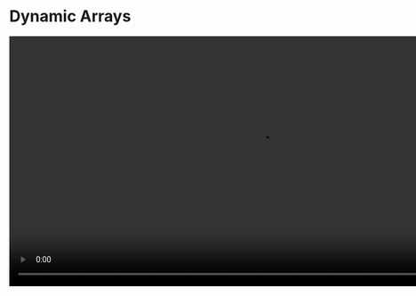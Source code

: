 # Dynamic Arrays

<video src="https://youtu.be/MwwbgqG6bSk?feature=shared" width="900" mini-player="true"/>



## Interfaces &amp; Data Structures

<table>
<tr>
<td>
<procedure style="choices">
<b>Interface</b>
<step>In programming, an interface is a blueprint or contract that defines a set of methods or behaviors that a class must implement.</step>
<step>An interface specifies the method signatures (function declarations) and sometimes constants or properties that a class implementing the interface should provide.</step>
<step>Interfaces enable polymorphism and provide a way to define common behavior that multiple classes can adhere to.</step>
<step>In many programming languages, including Java and C#, interfaces are used to achieve abstraction and enforce a certain level of consistency and structure across related classes.</step>
</procedure>
</td>
<td>
<procedure style="choices">
<b>Data Structures</b>
<step>In programming, a data structure is a way of organizing and storing data to enable efficient manipulation and access.</step>
<step>Data structures define how data is organized, stored, and accessed in computer memory.</step>
<step>Different data structures are designed to handle specific types of data and perform operations such as insertion, deletion, searching, and sorting.</step>
<step>Common examples of data structures include arrays, linked lists, stacks, queues, trees, graphs, and hash tables.
</step>
</procedure>
</td>
</tr>
</table>



## Static Arrays

### Definition

<note>
<procedure style="choices">
<img src="https://media.geeksforgeeks.org/wp-content/cdn-uploads/Array-In-C.png" alt=""/>
<step>An array is a contiguous sequence of elements of the same type</step>
<step>Each element can be accessed using an <code>index</code></step>
</procedure>
</note>

### Declaration

<procedure style="choices">
<img src="https://media.geeksforgeeks.org/wp-content/cdn-uploads/Array-Declaration-In-C.png" alt=""/>

<deflist collapsible="true" default-state="collapsed">
<def title="Array declaration by specifying size">

```c++
// array declaration by specifying size  
int a[3];
```
</def>
<def title="Declare an array of user specified size">

```c++
// can also declare an array of user specified size
// (must be const for many compilers!)  
int s = 3;
int a[s];
```
</def>
<def title="Declare and initialize elements">

```c++
// can declare and initialize elements  
double arr[] = { 10.0, 20.0, 30.0, 40.0 };
// size is implicitly understood by the compiler 
// when initialized at declaration
```
</def>
<def title="Declare and initialize elements">

```c++
// alternative way  
int arr[5] = { 1, 2, 3 };
// size is explicitly manipulated for the compiler
// size = 5, element count = 3, empty elements remaining = 2 
```
</def>
<def title="What is the common theme in these array declarations?">
<warning>All of these declarations must have a size instantiated whether explicitly or implicitly...</warning>
</def>
</deflist>
</procedure>

[Try it...](https://pythontutor.com/iframe-embed.html#code=//%20Example%20C%2B%2B%20code%20for%20OPT%0Aint%20main%28%29%20%7B%0A%20%20float%20var1%3B%0A%20%20float%20var2%3B%0A%20%20int%20static_array%5B10%5D%3B%0A%20%20int%20*static_array_heap%20%3D%20new%20int%20%5B10%5D%3B%0A%20%20//%20...%0A%20%20//%20work%20with%20this%20array%0A%20%20//%20...%0A%20%20delete%20%5B%5D%20static_array_heap%3B%0A%20%20return%200%3B%0A%7D&amp;codeDivHeight=400&amp;codeDivWidth=350&amp;cumulative=false&amp;curInstr=0&amp;heapPrimitives=nevernest&amp;origin=opt-frontend.js&amp;py=cpp_g%2B%2B9.3.0&amp;rawInputLstJSON=%5B%5D&amp;textReferences=false)

## Static v. Dynamic Arrays

<table>
<tr>
    <th></th>
    <th>Static Arrays</th>
    <th>Dynamic Arrays</th>
</tr>
<tr>
    <td>Memory Allocation</td>
    <td>Fixed size at compile time</td>
    <td>Can dynamically resize during runtime</td>
</tr>
<tr>
    <td>Size Modification</td>
    <td>Fixed size, cannot be changed</td>
    <td>Size can be changed dynamically as needed</td>
</tr>
<tr>
    <td>Memory Management</td>
    <td>Less flexible, may lead to memory wastage</td>
    <td>Efficient memory usage, adapts to actual needs</td>
</tr>
<tr>
    <td>Access Time</td>
    <td>Constant time O(1)</td>
    <td>Constant time O(1) for random access, but may involve resizing which is O(n) on average</td>
</tr>
<tr>
    <td>Memory Location</td>
    <td>Contiguous block of memory</td>
    <td>Non-contiguous, allocated in heap</td>
</tr>
<tr>
    <td>Initialization</td>
    <td>Must specify size at the beginning</td>
    <td>Can start with a smaller size and grow as needed</td>
</tr>
<tr>
    <td>Complexity</td>
    <td>Simplicity in implementation</td>
    <td>More complex due to dynamic resizing</td>
</tr>
<tr>
    <td>Compile-Time Errors</td>
    <td>Detectable at compile time</td>
    <td>Runtime errors possible if size is exceeded</td>
</tr>
<tr>
    <td>Usage</td>
    <td>Suitable when size is known in advance</td>
    <td>Suitable when the size is unpredictable or may change dynamically</td>
</tr>
</table>



## Dynamic Arrays

<procedure style="choices">
<b>Dynamically allocated arrays that change their size over time</b>
<step>can <format color="GreenYellow">grow</format> and <format color="GreenYellow">shrink</format> automatically</step>
<step><img src="https://www.technotification.com/wp-content/uploads/2018/08/Screen-Shot-2018-08-03-at-3.21.32-PM-1024x287.png" alt=""/></step>
</procedure>

<table style="none">
<tr>
<td>



```plantuml

@startuml

class DynamicArray {
- data : T*
- size : size_t
- capacity : size_t
..
+ DynmaicArray()
+ DynamicArray(size_t initialSize)
+ DynamicArray(const DynamicArray&amp;other)
+ ~DynamicArray()
+ operator=(const DynamicArray&amp;other)
+ void pushBack(const T&amp;element)
+ void popBack()
+ T&amp;operator[](size_t index) const
+ size_t getSize() const
+ size_t getCapacity() const
+ void resize(size_t newSize)

..

}

@enduml

```

<a href="https://en.cppreference.com/w/cpp/container/vector">CPPReference : std::vector</a>

</td>
<td>

<deflist collapsible="true" default-state="collapsed">
<def title="Key Elements">
    <deflist>
        <def title="data">
            <p>Pointer to the underlying array</p>
        </def>
        <def title="size">
            <p>Current number of elements in the array</p>
        </def>
        <def title="capacity">
            <p>Total capacity of the array</p>
        </def>
    </deflist>
</def>
</deflist>

<deflist collapsible="true" default-state="collapsed">
<def title="Public Methods">
    <deflist>
        <def title="DynamicArray()">
            <p>Default constructor</p>
        </def>
        <def title="DynamicArray(size_t initialSize)">
            <p>Constructor with an initial size</p>
        </def>
        <def title="DynamicArray(const DynamicArray&amp; other)">
            <p>Copy constructor</p>
        </def>  
        <def title="~DynamicArray()">
            <p>Destructor</p>
        </def>
        <def title="operator=(const DynamicArray&amp; other)">
            <p>Assignment operator</p>  
        </def>
        <def title="pushBack(const T&amp; element)">
            <p>Adds an element to the end</p>
        </def>
        <def title="popBack()">
            <p>Removes the last element</p>
        </def> 
        <def title="operator[](size_t index) const">
            <p>Overloaded subscript operator for element access</p>
        </def>
        <def title="getSize() const">
            <p>Returns the current size</p>
        </def>
        <def title="getCapacity() const">
            <p>Returns the current capacity</p>
        </def>
        <def title="resize(size_t newSize)">
            <p>Resizes the array</p>
        </def>
    </deflist>
</def>
</deflist>


<procedure style="choices">
<b>Operations on arrays</b>
<step><code-block lang="tex"> append\ :: \ ??</code-block></step>
<step><code-block lang="tex"> remove\ :: \ ??</code-block></step>
<step><code-block lang="tex"> get\ :: \Theta(1)</code-block></step>
<step><code-block lang="tex"> set\ :: \Theta(1)</code-block></step>
</procedure>

<deflist collapsible="true" default-state="collapsed">
    <def title="What are the time complexities of append and remove?">
        These will vary, based on where the event takes place.
    </def>
</deflist>
</td>
</tr>
</table>

<note>
<b>Background</b>
<p>Consider a dynamic array that needs to be resized when it reaches full capacity. Resizing involves creating a new array, copying elements from the old array to the new one, and deallocating the old array.
</p>
</note>

<deflist collapsible="true" default-state="collapsed">
<def title="Individual Operation Analysis">
<procedure style="choices">
<code-block lang="tex"> \text{Appending an Element : } O(1) </code-block>
<step><code-block lang="tex"> \text{Appending an element to the dynamic array typically takes constant time.} </code-block></step>
</procedure>
<procedure style="choices">
<code-block lang="tex"> \text{Resizing Operation : } O(n) </code-block>
<step>
<code-block lang="tex"> \text{Resizing, however, involves copying all elements from the old array  } </code-block><br/>
<code-block lang="tex"> \text{to the new array, which takes linear time proportional to the number } </code-block><br/>
<code-block lang="tex"> \text{number of elements in the array.} </code-block></step>
</procedure>
</def>
</deflist>

<deflist collapsible="true" default-state="collapsed">
<def title="Amortized Analysis">
<procedure style="choices">
<code-block lang="tex"> \text{Sequence of Operations} </code-block>
<step><code-block lang="tex"> \text{Suppose we perform a sequence of operations, where each operation} </code-block><br/>
<code-block lang="tex"> \text{ includes either appending an element or resizing.} </code-block></step>
</procedure>
<procedure style="choices">
<code-block lang="tex"> \text{Amortized Cost Calculation} </code-block>
<step><code-block lang="tex"> \text{The amortized cost is calculated as the total cost of the sequence } </code-block><br/>
<code-block lang="tex"> \text{divided by the number of operations.} </code-block></step>
</procedure>
<procedure style="choices">
<code-block lang="tex"> \text{Amortized Cost for Append : } Average = O(1) </code-block>
<step><code-block lang="tex"> \text{Most appends are } O(1), \text{ contributing a constant cost.} </code-block></step>
</procedure>
<procedure style="choices">
<code-block lang="tex"> \text{Occasional Resize : } Amortized = O(n) </code-block>
<step><code-block lang="tex"> \text{When a resize occurs, it incurs a cost of } O(n), </code-block><br/>
<code-block lang="tex"> \text{but this cost is spread across all the appends that necessitated the resize.} </code-block></step>
</procedure>
<procedure style="choices">
<code-block lang="tex"> \text{Amortized Analysis Result} </code-block>
<step><code-block lang="tex"> \text{Despite occasional } O(n) \text{ operations, the amortized cost } </code-block><br/>
<code-block lang="tex"> \text{per operation remains because the cost of resizing is } </code-block><br/>
<code-block lang="tex"> \text{distributed across multiple appends.} </code-block></step>
</procedure>
</def>
</deflist>

<deflist collapsible="true" default-state="collapsed">
<def title="Relevance of Amortized Analysis">
<procedure style="choices">
<code-block lang="tex"> \text{Smoothing Out Costs}</code-block>
<step><code-block lang="tex"> \text{Amortized analysis helps in smoothing out the costs of individual} </code-block><br/>
<code-block lang="tex"> \text{operations over a sequence, providing a more balanced view of the} </code-block><br/>
<code-block lang="tex"> \text{algorithm’s performance.} </code-block></step>
</procedure>
<procedure style="choices">
<code-block lang="tex"> \text{Ensuring Predictable Performance} </code-block>
<step><code-block lang="tex"> \text{It ensures that the average cost per operation remains reasonable,} </code-block><br/>
<code-block lang="tex"> \text{even if some operations are more expensive than others.} 
</code-block></step>
</procedure>
<procedure style="choices">
<code-block lang="tex"> \text{Use Cases} </code-block>
<step><code-block lang="tex"> \text{Amortized analysis is commonly applied to data structures like} </code-block><br/>
<code-block lang="tex"> \text{dynamic arrays, hash tables, and certain tree structures where occasional} </code-block><br/>
<code-block lang="tex"> \text{expensive operations are offset by a sequence of less expensive operations.} </code-block></step>
</procedure>
</def>
</deflist>

<tip>
<b>First, Try...</b>

<code-block lang="tex"> \text{Start wth an empty array} </code-block><br/>
<code-block lang="tex"> \text{For every } append </code-block>

- <code-block lang="tex"> \text{increase the size of the array by 1} </code-block>
- <code-block lang="tex"> \text{then write the new element} </code-block>

<code-block lang="tex"> \text{For every } remove\_last </code-block>

- <code-block lang="tex"> \text{remove the last element } </code-block>
- <code-block lang="tex"> \text{then decrease the size of the array by 1} </code-block>
</tip>


## Analyzing Cost

<tabs>
<tab title="Grow by 1">

<procedure>
<code-block lang="tex"> \text{Count array accesses (reads and writes) of adding first } n = 2 \text{ elements}</code-block><br/>
<step><code-block lang="tex"> \text{will ignore the cost of allocating/de-allocating arrays}</code-block><br/></step>
</procedure>

<table>
<tr>
<td>

<table>
<tr>
<th><code-block lang="tex"> n</code-block></th>
<th><code-block lang="tex"> append</code-block></th>
<th><code-block lang="tex"> copy</code-block></th>
</tr>
<tr>
<td></td>
<td></td>
<td></td>
</tr>
<tr>
<td></td>
<td></td>
<td></td>
</tr>
<tr>
<td></td>
<td></td>
<td></td>
</tr>
<tr>
<td></td>
<td></td>
<td></td>
</tr>
<tr>
<td></td>
<td></td>
<td></td>
</tr>
<tr>
<td></td>
<td></td>
<td></td>
</tr>
<tr>
<td></td>
<td></td>
<td></td>
</tr>
</table>

</td>
<td>
<note>
<code-block lang="tex"> \text{Each row indicates the number of reads and writes} </code-block><br/>
<code-block lang="tex"> \text{necessary for appending an element into }  </code-block><br/>
<code-block lang="tex"> \text{an existing array of length } n </code-block>
</note>
<br/><br/>
<code-block lang="tex">
\begin{align*}
n + \sum_{i = 0}^{n - 1} i^2 &amp;= n + n^2 - n \\
\\
&amp;\Theta(n^2) \\
\end{align*}
</code-block>
<br/><br/>
<tip>
Think ,<a href="https://youtu.be/L3PMWMKI0YU">arithmetic sequences</a> and <a href="https://youtu.be/7Weu-TwS-S0">arithmetic series</a>
</tip>

</td>
</tr>
</table>

</tab>
<tab title="Doubling array">

<table>
<tr>
<td>
<img thumbnail="true" src="https://cdn-images-1.medium.com/max/960/1*9s7_mGUIzA_JcOOw-zQh9Q.png" alt="img" />
<br/><br/>
</td>
<td>
<note>
<code-block lang="tex"> \text{Each row indicates the number of reads and writes} </code-block><br/>
<code-block lang="tex"> \text{necessary for appending an element into }  </code-block><br/>
<code-block lang="tex"> \text{an existing array of length } n </code-block>
</note>
<br/><br/>
<code-block lang="tex">
\begin{align*}
n + \sum_{i = 1}^{log\ n} 2^i &amp;= n + 2^{log\ n + 1} - 1 \\
\\
&amp;\Theta(n) \\
\\
\sum^{n}_{i = 0} c^i &amp;= \frac{c^{n^2 + 1} - 1}{c - 1} \\
\end{align*}
</code-block>
<br/><br/>
<tip>
Think ,<a href="https://youtu.be/2M9LtyHnbnk">geometric sequences</a> and <a href="https://youtu.be/NS-2CpFuW9Q">geometric series</a>
</tip>

</td>
</tr>
</table>

</tab>
<tab title="Proof">
<procedure>
<img thumbnail="true" src="http://127.0.0.1:3000/courses/_build/html/_images/05_s20.png" alt="" />
</procedure>
</tab>
</tabs>

























